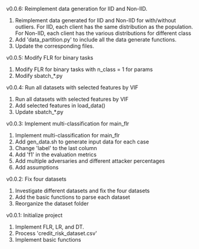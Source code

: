 v0.0.6: Reimplement data generation for IID and Non-IID.

1. Reimplement data generated for IID and Non-IID for with/without outliers.
    For IID, each client has the same distribution as the population.
    For Non-IID, each client has the various distributions for different class 
2. Add 'data_partition.py' to include all the data generate functions. 
3. Update the corresponding files.



v0.0.5: Modify FLR for binary tasks

1. Modify FLR for binary tasks with n_class = 1 for params
2. Modify sbatch_*.py



v0.0.4: Run all datasets with selected features by VIF

1. Run all datasets with selected features by VIF
2. Add selected features in load_data()
3. Update sbatch_*.py 



v0.0.3: Implement multi-classification for main_flr 

1. Implement multi-classification for main_flr
2. Add gen_data.sh to generate input data for each case
3. Change 'label' to the last column
4. Add 'f1' in the evaluation metrics
5. Add multiple adversaries and different attacker percentages
6. Add assumptions 



v0.0.2: Fix four datasets 

1. Investigate different datasets and fix the four datasets
2. Add the basic functions to parse each dataset
3. Reorganize the dataset folder


v0.0.1: Initialize project

1. Implement FLR, LR, and DT. 
2. Process 'credit_risk_dataset.csv'
3. Implement basic functions

